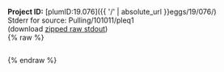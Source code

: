 **Project ID:** [plumID:19.076]({{ '/' | absolute_url }}eggs/19/076/)  
Stderr for source:  Pulling/101011/pleq1   
(download [zipped raw stdout](pleq1.plumed.stdout.txt.zip))  
{% raw %}
<pre>
</pre>
{% endraw %}
